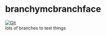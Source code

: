 # branchymcbranchface

[![Git](https://app.soluble.cloud/api/v1/public/badges/a07e9b42-0ea0-477c-8a07-1dd93c084320.svg?orgId=451115019187)](https://app.soluble.cloud/repos/details/github.com/michaelneale/branchymcbranchface?orgId=451115019187)  
lots of branches to test things
